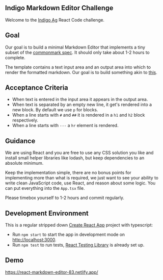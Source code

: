 ## Indigo Markdown Editor Challenge

Welcome to the [Indigo Ag](https://www.indigoag.com/about) React Code challenge.

## Goal

Our goal is to build a minimal Markdown Editor that implements a tiny subset of the
[commonmark spec](https://commonmark.org/help/). It should only take about 1-2 hours to complete.

The template contains a text input area and an output area into which to render the formatted
markdown. Our goal is to build something akin to [this](https://markdownlivepreview.com/).

## Acceptance Criteria

- When text is entered in the input area it appears in the output area.
- When text is separated by an empty new line, it get's rendered into a new block. By default we use
  `p` for blocks.
- When a line starts with `#` and `##` it is rendered in a `h1` and `h2` block respectively.
- When a line starts with `---` a `hr` element is rendered.

## Guidance

We are using React and you are free to use any CSS solution you like and install small helper
libraries like lodash, but keep dependencies to an absolute minimum.

Keep the implementation simple, there are no bonus points for implementing more than what is
required, we just want to see your ability to write clean JavaScript code, use React, and reason
about some logic. You can put everything into the `App.tsx` file.

Please timebox yourself to 1-2 hours and commit regularly.

## Development Environment

This is a regular stripped down [Create React App](https://create-react-app.dev) project with typescript:

- Run `npm start` to start the app in development mode on [http://localhost:3000](http://localhost:3000).
- Run `npm test` to run tests, [React Testing Library](https://testing-library.com/docs/react-testing-library/) is already set up.

## Demo
https://react-markdown-editor-83.netlify.app/
